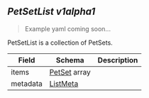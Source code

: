 ## *PetSetList v1alpha1*

> Example yaml coming soon...



PetSetList is a collection of PetSets.



Field        | Schema     | Description
------------ | ---------- | -----------
items | [PetSet](#petset-v1alpha1) array | 
metadata | [ListMeta](#listmeta-unversioned) | 

